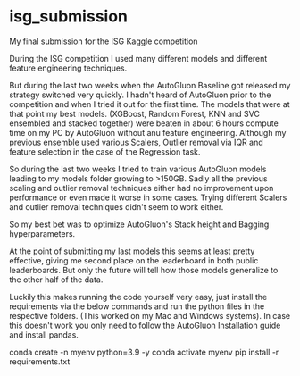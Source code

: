 # isg_submission
My final submission for the ISG Kaggle competition

During the ISG competition I used many different models and different feature engineering techniques.

But during the last two weeks when the AutoGluon Baseline got released my strategy switched very quickly. I hadn't heard of AutoGluon prior to the competition and when I tried it out for the first time. The models that were at that point my best models. (XGBoost, Random Forest, KNN and SVC ensembled and stacked together) were beaten in about 6 hours compute time on my PC by AutoGluon without anu feature engineering. Although my previous ensemble used various Scalers, Outlier removal via IQR and feature selection in the case of the Regression task.

So during the last two weeks I tried to train various AutoGluon models leading to my models folder growing to >150GB. Sadly all the previous scaling and outlier removal techniques either had no improvement upon performance or even made it worse in some cases. Trying different Scalers and outlier removal techniques didn't seem to work either.

So my best bet was to optimize AutoGluon's Stack height and Bagging hyperparameters.

At the point of submitting my last models this seems at least pretty effective, giving me second place on the leaderboard in both public leaderboards. But only the future will tell how those models generalize to the other half of the data.

Luckily this makes running the code yourself very easy, just install the requirements via the below commands and run the python files in the respective folders. (This worked on my Mac and Windows systems). In case this doesn't work you only need to follow the AutoGluon Installation guide and install pandas.


conda create -n myenv python=3.9 -y
conda activate myenv
pip install -r requirements.txt
